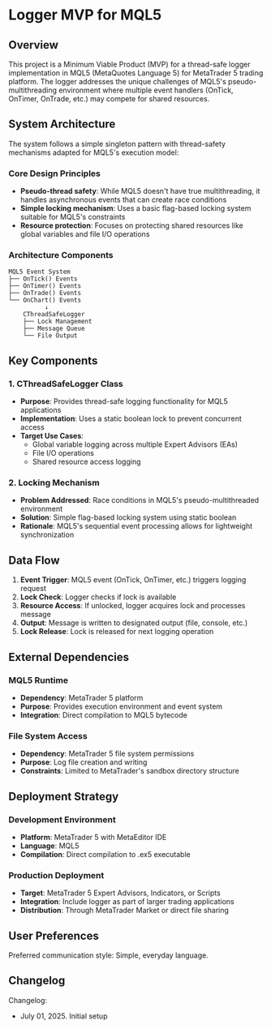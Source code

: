 # Logger MVP for MQL5

## Overview
This project is a Minimum Viable Product (MVP) for a thread-safe logger implementation in MQL5 (MetaQuotes Language 5) for MetaTrader 5 trading platform. The logger addresses the unique challenges of MQL5's pseudo-multithreading environment where multiple event handlers (OnTick, OnTimer, OnTrade, etc.) may compete for shared resources.

## System Architecture
The system follows a simple singleton pattern with thread-safety mechanisms adapted for MQL5's execution model:

### Core Design Principles
- **Pseudo-thread safety**: While MQL5 doesn't have true multithreading, it handles asynchronous events that can create race conditions
- **Simple locking mechanism**: Uses a basic flag-based locking system suitable for MQL5's constraints
- **Resource protection**: Focuses on protecting shared resources like global variables and file I/O operations

### Architecture Components
```
MQL5 Event System
├── OnTick() Events
├── OnTimer() Events  
├── OnTrade() Events
└── OnChart() Events
          ↓
    CThreadSafeLogger
    ├── Lock Management
    ├── Message Queue
    └── File Output
```

## Key Components

### 1. CThreadSafeLogger Class
- **Purpose**: Provides thread-safe logging functionality for MQL5 applications
- **Implementation**: Uses a static boolean lock to prevent concurrent access
- **Target Use Cases**: 
  - Global variable logging across multiple Expert Advisors (EAs)
  - File I/O operations
  - Shared resource access logging

### 2. Locking Mechanism
- **Problem Addressed**: Race conditions in MQL5's pseudo-multithreaded environment
- **Solution**: Simple flag-based locking system using static boolean
- **Rationale**: MQL5's sequential event processing allows for lightweight synchronization

## Data Flow

1. **Event Trigger**: MQL5 event (OnTick, OnTimer, etc.) triggers logging request
2. **Lock Check**: Logger checks if lock is available
3. **Resource Access**: If unlocked, logger acquires lock and processes message
4. **Output**: Message is written to designated output (file, console, etc.)
5. **Lock Release**: Lock is released for next logging operation

## External Dependencies

### MQL5 Runtime
- **Dependency**: MetaTrader 5 platform
- **Purpose**: Provides execution environment and event system
- **Integration**: Direct compilation to MQL5 bytecode

### File System Access
- **Dependency**: MetaTrader 5 file system permissions
- **Purpose**: Log file creation and writing
- **Constraints**: Limited to MetaTrader's sandbox directory structure

## Deployment Strategy

### Development Environment
- **Platform**: MetaTrader 5 with MetaEditor IDE
- **Language**: MQL5
- **Compilation**: Direct compilation to .ex5 executable

### Production Deployment
- **Target**: MetaTrader 5 Expert Advisors, Indicators, or Scripts
- **Integration**: Include logger as part of larger trading applications
- **Distribution**: Through MetaTrader Market or direct file sharing

## User Preferences

Preferred communication style: Simple, everyday language.

## Changelog

Changelog:
- July 01, 2025. Initial setup